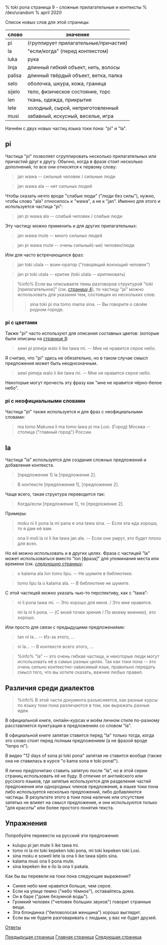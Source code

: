 % toki pona страница 9  - сложные прилагательные и контексты
% /dev/urandom
% april 2020

Список новых слов для этой страницы:

| слово     | значение                                |
|-----------|-----------------------------------------|
| pi        | (группирует прилагательные/причастия)   |
| la        | "если/когда" (перед контекстом)         |
| luka      | рука                                    |
| linja     | длинный гибкий объект, нить, волосы     |
| palisa    | длинный твёрдый объект, ветка, палка    |
| selo      | оболочка, шкура, кожа, граница          |
| sijelo    | тело, физическое состояние, торс        |
| len       | ткань, одежда, прикрытие                |
| lete      | холодный, сырой, неприготовленный       |
| musi      | забавный, искусный, веселье, игра       |

Начнём с двух новых частиц языка токи пона: "pi" и "la".

## pi

Частица "pi" позволяет сгруппировать несколько прилагательных или причастий друг
к другу. Обычно, когда в фразе стоит несколько дополнений, то все они относятся
к первому слову:

> jan wawa -- сильный человек / сильные люди

> jan wawa ala -- нет сильных людей

Чтобы сказать нечто вроде "слабые люди" ("люди без силы"), нужно, чтобы слово
"ala" относилось к "wawa", а не к "jan". Именно для этого и используется частица
"pi":

> jan pi wawa ala -- слабый человек / слабые люди

Эту частицу можно применить и для других прилагательных:

> jan wawa mute -- много сильных людей

> jan pi wawa mute -- очень сильный(-ые) человек/люди

Или для часто встречающихся фраз:

> jan toki utala -- воин-оратор ("говорящий воюющий человек")

> jan pi toki utala -- критик (toki utala -- критиковать)

> %info%
> Если вы описываете темы разговоров структурой "toki [прилагательное]" (см.
> [страницу 4](ru_4.html)), то частицу "pi" можно использовать для указания тем,
> состоящих из нескольких слов:
>
> > sina toki pi ma tomo mama sina. -- Вы говорите о своём родном городе.
>

### pi с цветами

Также "pi" часто используют для описания составных цветов: (которые были описаны
на [странице 8](ru_8.html):

> sewi pi pimeja walo li ike tawa mi. -- Мне не нравится серое небо.

Я считаю, что "pi" здесь не обязательно, но в таком случае смысл предложения
может быть неоднозначным.

> sewi pimeja walo li ike tawa mi. -- Мне не нравится серое небо.

Некоторые могут прочесть эту фразу как "мне не нравится чёрно-белое небо".

### pi с неофициальными словами 

Частица "pi" также используется и для фраз с неофициальными словами:

> ma tomo Makuwa li ma tomo lawa pi ma Losi. (Город) Москва -- столица ("главный
> город") России.

## la

Частица "la" используется для создания сложных предложений и добавления
контекста.

> [предложение 1] la [предложение 2].

> В контексте [предложения 1], [предложение 2].

Чаще всего, такая структура переводится так:

> Когда/если [предложение 1], то [предложение 2].

Примеры:

> moku ni li pona la mi pana e ona tawa sina. -- Если эта еда хороша, то я дам
> её вам.

> ona li moli la ni li ike tawa jan ale. -- Если они умрут, это будет плохо для
> всех.

Но её можно использовать и в других целях. Фраза с частицей "la" может
использоваться вместо "lon [фраза]" для упоминания места или времени (см.
[следующую страницу](ru_10.html):

> o kalama ala lon tomo lipu. -- Не шумите в библиотеке.

> tomo lipu la o kalama ala. -- В библиотеке не шумите.

С этой частицей можно указать чью-то перспективу, как с "tawa":

> ni li pona tawa mi. -- Это хорошо для меня. / Это мне нравится.

> mi la ni li pona. -- (С моей точки зрения / По моему мнению), это хорошо.

Или просто для связи с предыдущими предложениями:

> tan ni la... -- Из-за этого, ...

> ni la... -- В контексте всего этого, ...

> %info%
> "la" -- это очень гибкая частица, и некоторые люди могут использовать её в
> самых разных целях. Так как токи пона -- это очень сильно контекстно-зависимый
> язык, правильно передать смысл того, что вы хотите сказать, важнее любых
> правил.

## Различия среди диалектов

> %info%
> В этой части документа разъясняется, как разные курсы по языку токи пона
> различаются в том, как выражать разные идеи.

В официальной книге, онлайн-курсах и моём личном стиле
по-разному расставляется пунктуация в предложениях со словом "la".

В официальной книге запятая ставится перед "la" только тогда, когда это слово
стоит перед полным предложением (а не фразой вроде "tenpo ni").

В видео "12 days of sona pi toki pona" запятая не ставится вообще (также она не
ставилась в курсе "o kama sona e toki pona!").

Я лично предпочитаю ставить запятую после "la", но в этой серии страниц
использовать её не буду. В отличие от английского или русского языков, где
запятые используются для разделения частей предложения или однородных членов
предложения, в языке токи пона либо используется несколько предложений, либо
добавляются частицы. В результате этого в токи пона наличие или отсутствие
запятых не влияет на смысл предложения, и они используются только "для красоты"
или более простого понятия текста.

## Упражнения

Попробуйте перевести на русский эти предложения:

* kulupu pi jan mute li ike tawa mi. 
* tomo ni la mi toki kepeken toki pona, mi toki kepeken toki Losi.
* sina moku e soweli lete la ona li ike tawa sijelo sina.
* kalama musi ona li pona mute.
* sina kepeken ike e ilo la ona li pakala.

Как бы вы перевели на токи пона следующие выражения?

* Синее небо мне нравится больше, чем серое.
* Если на улице темно ("небо тёмное"), оставайтесь дома.
* Он в баре ("доме безумной воды"). 
* Громкий человек ("человек больших звуков") говорит странные вещи.
* Эта блондинка ("беловолосая женщина") хорошо выглядит. 
* Если вы не будете разговаривать с людьми, у вас не будет друзей.

[Ответы](ru_answers.html#p9)

[Предыдущая страница](ru_8.html) [Главная страница](ru_index.html) [Следующая
страница](ru_10.html)
